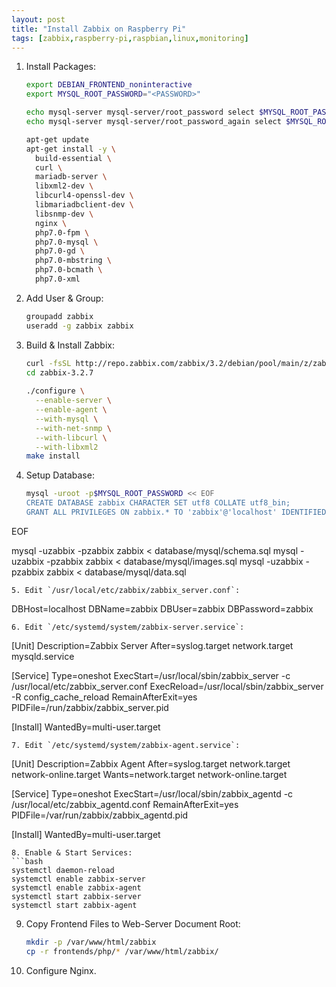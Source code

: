 ```yaml
---
layout: post
title: "Install Zabbix on Raspberry Pi"
tags: [zabbix,raspberry-pi,raspbian,linux,monitoring]
---
```


1. Install Packages:
   ```bash
   export DEBIAN_FRONTEND_noninteractive
   export MYSQL_ROOT_PASSWORD="<PASSWORD>"

   echo mysql-server mysql-server/root_password select $MYSQL_ROOT_PASSWORD | debconf-set-selections
   echo mysql-server mysql-server/root_password_again select $MYSQL_ROOT_PASSWORD | debconf-set-selections

   apt-get update
   apt-get install -y \
     build-essential \
     curl \
     mariadb-server \
     libxml2-dev \
     libcurl4-openssl-dev \
     libmariadbclient-dev \
     libsnmp-dev \
     nginx \
     php7.0-fpm \
     php7.0-mysql \
     php7.0-gd \
     php7.0-mbstring \
     php7.0-bcmath \
     php7.0-xml
   ```
2. Add User & Group:
   ```bash
   groupadd zabbix
   useradd -g zabbix zabbix
   ```
3. Build & Install Zabbix:
   ```bash
   curl -fsSL http://repo.zabbix.com/zabbix/3.2/debian/pool/main/z/zabbix/zabbix_3.2.7.orig.tar.gz | tar zxvf -
   cd zabbix-3.2.7
 
   ./configure \
     --enable-server \
     --enable-agent \
     --with-mysql \
     --with-net-snmp \
     --with-libcurl \
     --with-libxml2
   make install
   ```
4. Setup Database:
   ```bash
   mysql -uroot -p$MYSQL_ROOT_PASSWORD << EOF
   CREATE DATABASE zabbix CHARACTER SET utf8 COLLATE utf8_bin;
   GRANT ALL PRIVILEGES ON zabbix.* TO 'zabbix'@'localhost' IDENTIFIED BY 'zabbix';
EOF
   
   mysql -uzabbix -pzabbix zabbix < database/mysql/schema.sql
   mysql -uzabbix -pzabbix zabbix < database/mysql/images.sql
   mysql -uzabbix -pzabbix zabbix < database/mysql/data.sql
   ```
5. Edit `/usr/local/etc/zabbix/zabbix_server.conf`:
   ```
   DBHost=localhost
   DBName=zabbix
   DBUser=zabbix
   DBPassword=zabbix
   ```
6. Edit `/etc/systemd/system/zabbix-server.service`:
   ```
   [Unit]
   Description=Zabbix Server
   After=syslog.target network.target mysqld.service

   [Service]
   Type=oneshot
   ExecStart=/usr/local/sbin/zabbix_server -c /usr/local/etc/zabbix_server.conf
   ExecReload=/usr/local/sbin/zabbix_server -R config_cache_reload
   RemainAfterExit=yes
   PIDFile=/run/zabbix/zabbix_server.pid

   [Install]
   WantedBy=multi-user.target
   ```
7. Edit `/etc/systemd/system/zabbix-agent.service`:
   ```
   [Unit]
   Description=Zabbix Agent
   After=syslog.target network.target network-online.target
   Wants=network.target network-online.target

   [Service]
   Type=oneshot
   ExecStart=/usr/local/sbin/zabbix_agentd -c /usr/local/etc/zabbix_agentd.conf
   RemainAfterExit=yes
   PIDFile=/var/run/zabbix/zabbix_agentd.pid

   [Install]
   WantedBy=multi-user.target
   ```
8. Enable & Start Services:
   ```bash
   systemctl daemon-reload
   systemctl enable zabbix-server
   systemctl enable zabbix-agent
   systemctl start zabbix-server
   systemctl start zabbix-agent
   ```
9. Copy Frontend Files to Web-Server Document Root:
   ```bash
   mkdir -p /var/www/html/zabbix
   cp -r frontends/php/* /var/www/html/zabbix/
   ```
10. Configure Nginx.
